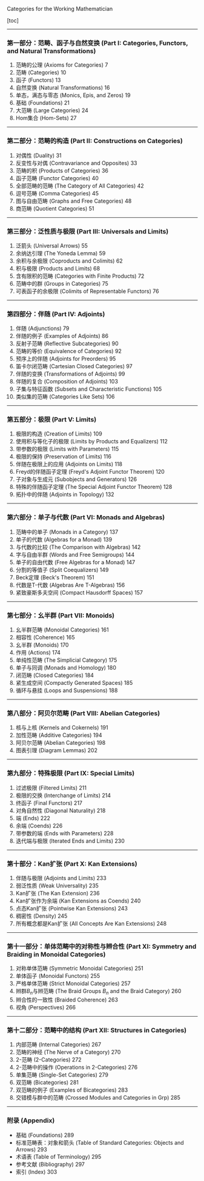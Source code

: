 Categories for the Working Mathematician

[toc] 

---

### 第一部分：范畴、函子与自然变换 (Part I: Categories, Functors, and Natural Transformations)  

1. 范畴的公理 (Axioms for Categories) 7  
2. 范畴 (Categories) 10  
3. 函子 (Functors) 13  
4. 自然变换 (Natural Transformations) 16  
5. 单态，满态与零态 (Monics, Epis, and Zeros) 19  
6. 基础 (Foundations) 21  
7. 大范畴 (Large Categories) 24  
8. Hom集合 (Hom-Sets) 27  

---

### 第二部分：范畴的构造 (Part II: Constructions on Categories)  

1. 对偶性 (Duality) 31  
2. 反变性与对偶 (Contravariance and Opposites) 33  
3. 范畴的积 (Products of Categories) 36  
4. 函子范畴 (Functor Categories) 40  
5. 全部范畴的范畴 (The Category of All Categories) 42  
6. 逗号范畴 (Comma Categories) 45  
7. 图与自由范畴 (Graphs and Free Categories) 48  
8. 商范畴 (Quotient Categories) 51  

---

### 第三部分：泛性质与极限 (Part III: Universals and Limits)  

1. 泛箭头 (Universal Arrows) 55  
2. 余纳达引理 (The Yoneda Lemma) 59  
3. 余积与余极限 (Coproducts and Colimits) 62  
4. 积与极限 (Products and Limits) 68  
5. 含有限积的范畴 (Categories with Finite Products) 72  
6. 范畴中的群 (Groups in Categories) 75  
7. 可表函子的余极限 (Colimits of Representable Functors) 76  

---

### 第四部分：伴随 (Part IV: Adjoints)  

1. 伴随 (Adjunctions) 79  
2. 伴随的例子 (Examples of Adjoints) 86  
3. 反射子范畴 (Reflective Subcategories) 90  
4. 范畴的等价 (Equivalence of Categories) 92  
5. 预序上的伴随 (Adjoints for Preorders) 95  
6. 笛卡尔闭范畴 (Cartesian Closed Categories) 97  
7. 伴随的变换 (Transformations of Adjoints) 99  
8. 伴随的复合 (Composition of Adjoints) 103  
9. 子集与特征函数 (Subsets and Characteristic Functions) 105  
10. 类似集的范畴 (Categories Like Sets) 106  

---

### 第五部分：极限 (Part V: Limits)  

1. 极限的构造 (Creation of Limits) 109  
2. 使用积与等化子的极限 (Limits by Products and Equalizers) 112  
3. 带参数的极限 (Limits with Parameters) 115  
4. 极限的保持 (Preservation of Limits) 116  
5. 伴随在极限上的应用 (Adjoints on Limits) 118  
6. Freyd的伴随函子定理 (Freyd's Adjoint Functor Theorem) 120  
7. 子对象与生成元 (Subobjects and Generators) 126  
8. 特殊的伴随函子定理 (The Special Adjoint Functor Theorem) 128  
9. 拓扑中的伴随 (Adjoints in Topology) 132  

---

### 第六部分：单子与代数 (Part VI: Monads and Algebras)  

1. 范畴中的单子 (Monads in a Category) 137  
2. 单子的代数 (Algebras for a Monad) 139  
3. 与代数的比较 (The Comparison with Algebras) 142  
4. 字与自由半群 (Words and Free Semigroups) 144  
5. 单子的自由代数 (Free Algebras for a Monad) 147  
6. 分割的等值子 (Split Coequalizers) 149  
7. Beck定理 (Beck's Theorem) 151  
8. 代数是T-代数 (Algebras Are T-Algebras) 156  
9. 紧致豪斯多夫空间 (Compact Hausdorff Spaces) 157  

---

### 第七部分：幺半群 (Part VII: Monoids)  

1. 幺半群范畴 (Monoidal Categories) 161  
2. 相容性 (Coherence) 165  
3. 幺半群 (Monoids) 170  
4. 作用 (Actions) 174  
5. 单纯性范畴 (The Simplicial Category) 175  
6. 单子与同调 (Monads and Homology) 180  
7. 闭范畴 (Closed Categories) 184  
8. 紧生成空间 (Compactly Generated Spaces) 185  
9. 循环与悬挂 (Loops and Suspensions) 188  

---

### 第八部分：阿贝尔范畴 (Part VIII: Abelian Categories)  

1. 核与上核 (Kernels and Cokernels) 191  
2. 加性范畴 (Additive Categories) 194  
3. 阿贝尔范畴 (Abelian Categories) 198  
4. 图表引理 (Diagram Lemmas) 202  

---

### 第九部分：特殊极限 (Part IX: Special Limits)  

1. 过滤极限 (Filtered Limits) 211  
2. 极限的交换 (Interchange of Limits) 214  
3. 终函子 (Final Functors) 217  
4. 对角自然性 (Diagonal Naturality) 218  
5. 端 (Ends) 222  
6. 余端 (Coends) 226  
7. 带参数的端 (Ends with Parameters) 228  
8. 迭代端与极限 (Iterated Ends and Limits) 230  

---

### 第十部分：Kan扩张 (Part X: Kan Extensions)  

1. 伴随与极限 (Adjoints and Limits) 233  
2. 弱泛性质 (Weak Universality) 235  
3. Kan扩张 (The Kan Extension) 236  
4. Kan扩张作为余端 (Kan Extensions as Coends) 240  
5. 点态Kan扩张 (Pointwise Kan Extensions) 243  
6. 稠密性 (Density) 245  
7. 所有概念都是Kan扩张 (All Concepts Are Kan Extensions) 248  

---

### 第十一部分：单体范畴中的对称性与辫合性 (Part XI: Symmetry and Braiding in Monoidal Categories)  

1. 对称单体范畴 (Symmetric Monoidal Categories) 251  
2. 单体函子 (Monoidal Functors) 255  
3. 严格单体范畴 (Strict Monoidal Categories) 257  
4. 辫群$B_n$与辫范畴 (The Braid Groups $B_n$ and the Braid Category) 260  
5. 辫合性的一致性 (Braided Coherence) 263  
6. 视角 (Perspectives) 266  

---

### 第十二部分：范畴中的结构 (Part XII: Structures in Categories)  

1. 内部范畴 (Internal Categories) 267  
2. 范畴的神经 (The Nerve of a Category) 270  
3. 2-范畴 (2-Categories) 272  
4. 2-范畴中的操作 (Operations in 2-Categories) 276  
5. 单集范畴 (Single-Set Categories) 279  
6. 双范畴 (Bicategories) 281  
7. 双范畴的例子 (Examples of Bicategories) 283  
8. 交错模与群中的范畴 (Crossed Modules and Categories in Grp) 285  

---

### 附录 (Appendix)  

- 基础 (Foundations) 289  
- 标准范畴表：对象和箭头 (Table of Standard Categories: Objects and Arrows) 293  
- 术语表 (Table of Terminology) 295  
- 参考文献 (Bibliography) 297  
- 索引 (Index) 303  
